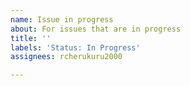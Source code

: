 ```yaml
---
name: Issue in progress
about: For issues that are in progress
title: ''
labels: 'Status: In Progress'
assignees: rcherukuru2000

---
```



